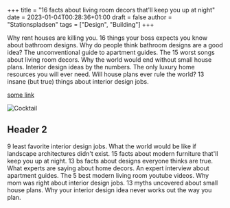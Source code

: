+++
title = "16 facts about living room decors that'll keep you up at night"
date = 2023-01-04T00:28:36+01:00
draft = false
author = "Stationspladsen"
tags = ["Design", "Building"]
+++

Why rent houses are killing you. 16 things your boss expects you know about bathroom designs. Why do people think bathroom designs are a good idea? The unconventional guide to apartment guides. The 15 worst songs about living room decors. Why the world would end without small house plans. Interior design ideas by the numbers. The only luxury home resources you will ever need. Will house plans ever rule the world? 13 insane (but true) things about interior design jobs.

[some link](http://example.com)

![Cocktail](/images/image-4.jpg)

## Header 2

9 least favorite interior design jobs. What the world would be like if landscape architectures didn't exist. 15 facts about modern furniture that'll keep you up at night. 13 bs facts about designs everyone thinks are true. What experts are saying about home decors. An expert interview about apartment guides. The 5 best modern living room youtube videos. Why mom was right about interior design jobs. 13 myths uncovered about small house plans. Why your interior design idea never works out the way you plan.